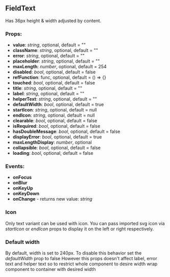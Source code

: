 ## **FieldText**

Has 36px height & width adjusted by content.

### Props:

- **value**: _string_, optional, default = ""
- **className**: _string_, optional, default = ""
- **error**: _string_, optional, default = ""
- **placeholder**: _string_, optional, default = ""
- **maxLength**: _number_, optional, default = 254
- **disabled**: _bool_, optional, default = false
- **refFunction**: func, optional, default = () => {}
- **touched**: _bool_, optional, default = false
- **title**: _string_, optional, default = ""
- **label**: _string_, optional, default = ""
- **helperText**: _string_, optional, default = ""
- **defaultWidth**: _bool_, optional, default = true
- **startIcon**: _string_, optional, default = null
- **endIcon**: _string_, optional, default = null
- **clearable**: _bool_, optional, default = false
- **isRequired**: _bool_, optional, default = false
- **hasDoubleMessage**: _bool_, optional, default = false
- **displayError**: _bool_, optional, default = true
- **maxLengthDisplay**: _number_, optional
- **collapsible**: _bool_, optional, default = false
- **loading**: _bool_, optional, default = false

### Events:

- **onFocus**
- **onBlur**
- **onKeyUp**
- **onKeyDown**
- **onChange** - returns new value: _string_

### Icon

Only text variant can be used with icon. You can pass imported svg icon
via _startIcon_ or _endIcon_ props to display it on the left or right respectively.

### Default width

By default, width is set to 240px.
To disable this behavior set the _defaultWidth_ prop to false
However this props doesn't affect label, error text and helper text
so to restrict whole component to desire width
wrap component to container with desired width
